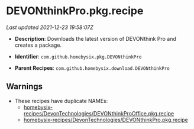 # DEVONthinkPro.pkg.recipe

_Last updated 2021-12-23 19:58:07Z_

- **Description**: Downloads the latest version of DEVONthink Pro and creates a package.

- **Identifier**: `com.github.homebysix.pkg.DEVONthinkPro`

- **Parent Recipes**: `com.github.homebysix.download.DEVONthinkPro`

## Warnings

- These recipes have duplicate NAMEs:
    - [homebysix-recipes/DevonTechnologies/DEVONthinkProOffice.pkg.recipe](/autopkg-dupe-tracker/homebysix-recipes/DevonTechnologies/DEVONthinkProOffice.pkg.recipe)
    - [homebysix-recipes/DevonTechnologies/DEVONthinkPro.pkg.recipe](/autopkg-dupe-tracker/homebysix-recipes/DevonTechnologies/DEVONthinkPro.pkg.recipe)